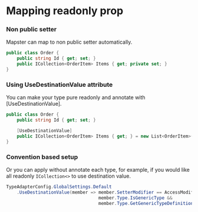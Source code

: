 # Mapping readonly prop

### Non public setter

Mapster can map to non public setter automatically.

```csharp
public class Order {
    public string Id { get; set; }
    public ICollection<OrderItem> Items { get; private set; }
}
```

### Using UseDestinationValue attribute

You can make your type pure readonly and annotate with [UseDestinationValue].

```csharp
public class Order {
    public string Id { get; set; }

    [UseDestinationValue]
    public ICollection<OrderItem> Items { get; } = new List<OrderItem>();
}
```

### Convention based setup

Or you can apply without annotate each type, for example, if you would like all readonly `ICollection<>` to use destination value.

```csharp
TypeAdapterConfig.GlobalSettings.Default
    .UseDestinationValue(member => member.SetterModifier == AccessModifier.None &&
                                   member.Type.IsGenericType &&
                                   member.Type.GetGenericTypeDefinition() == typeof(ICollection<>));
```